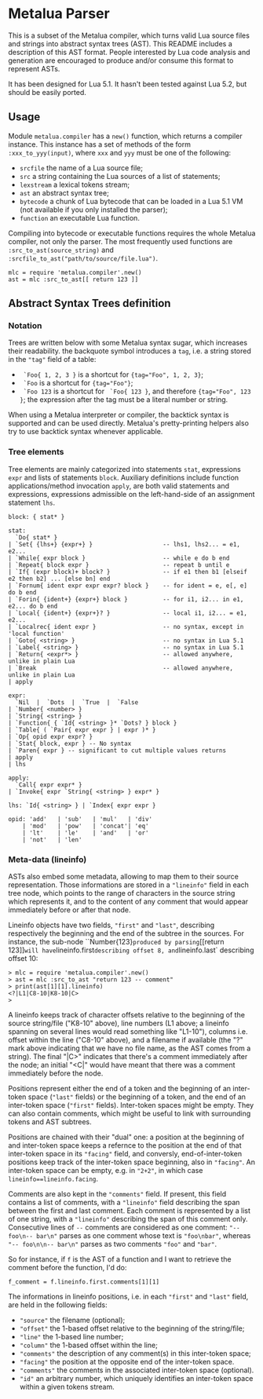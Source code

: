 Metalua Parser
==============

This is a subset of the Metalua compiler, which turns valid Lua
source files and strings into abstract syntax trees (AST). This README
includes a description of this AST format. People interested by Lua
code analysis and generation are encouraged to produce and/or consume
this format to represent ASTs.

It has been designed for Lua 5.1. It hasn't been tested against
Lua 5.2, but should be easily ported.

## Usage

Module `metalua.compiler` has a `new()` function, which returns a
compiler instance. This instance has a set of methods of the form
`:xxx_to_yyy(input)`, where `xxx` and `yyy` must be one of the
following:

* `srcfile` the name of a Lua source file;
* `src` a string containing the Lua sources of a list of statements;
* `lexstream` a lexical tokens stream;
* `ast` an abstract syntax tree;
* `bytecode` a chunk of Lua bytecode that can be loaded in a Lua 5.1
  VM (not available if you only installed the parser);
* `function` an executable Lua function.

Compiling into bytecode or executable functions requires the whole
Metalua compiler, not only the parser. The most frequently used
functions are `:src_to_ast(source_string)` and
`:srcfile_to_ast("path/to/source/file.lua")`.

    mlc = require 'metalua.compiler'.new()
    ast = mlc :src_to_ast[[ return 123 ]]

## Abstract Syntax Trees definition

### Notation

Trees are written below with some Metalua syntax sugar, which
increases their readability. the backquote symbol introduces a `tag`,
i.e. a string stored in the `"tag"` field of a table:

* `` `Foo{ 1, 2, 3 }`` is a shortcut for `{tag="Foo", 1, 2, 3}`;
* `` `Foo`` is a shortcut for `{tag="Foo"}`;
* `` `Foo 123`` is a shortcut for `` `Foo{ 123 }``, and therefore `{tag="Foo", 123 }`;
  the expression after the tag must be a literal number or string.

When using a Metalua interpreter or compiler, the backtick syntax is
supported and can be used directly. Metalua's pretty-printing helpers
also try to use backtick syntax whenever applicable.

### Tree elements

Tree elements are mainly categorized into statements `stat`,
expressions `expr` and lists of statements `block`. Auxiliary
definitions include function applications/method invocation `apply`,
are both valid statements and expressions, expressions admissible on
the left-hand-side of an assignment statement `lhs`.

    block: { stat* }

    stat:
      `Do{ stat* }
    | `Set{ {lhs+} {expr+} }                    -- lhs1, lhs2... = e1, e2...
    | `While{ expr block }                      -- while e do b end
    | `Repeat{ block expr }                     -- repeat b until e
    | `If{ (expr block)+ block? }               -- if e1 then b1 [elseif e2 then b2] ... [else bn] end
    | `Fornum{ ident expr expr expr? block }    -- for ident = e, e[, e] do b end
    | `Forin{ {ident+} {expr+} block }          -- for i1, i2... in e1, e2... do b end
    | `Local{ {ident+} {expr+}? }               -- local i1, i2... = e1, e2...
    | `Localrec{ ident expr }                   -- no syntax, except in 'local function'
    | `Goto{ <string> }                         -- no syntax in Lua 5.1
    | `Label{ <string> }                        -- no syntax in Lua 5.1
    | `Return{ <expr*> }                        -- allowed anywhere, unlike in plain Lua
    | `Break                                    -- allowed anywhere, unlike in plain Lua
    | apply

    expr:
      `Nil  |  `Dots  |  `True  |  `False
    | `Number{ <number> }
    | `String{ <string> }
    | `Function{ { `Id{ <string> }* `Dots? } block }
    | `Table{ ( `Pair{ expr expr } | expr )* }
    | `Op{ opid expr expr? }
    | `Stat{ block, expr } -- No syntax
    | `Paren{ expr } -- significant to cut multiple values returns
    | apply
    | lhs

    apply:
      `Call{ expr expr* }
    | `Invoke{ expr `String{ <string> } expr* }

    lhs: `Id{ <string> } | `Index{ expr expr }

    opid: 'add'   | 'sub'   | 'mul'   | 'div'
        | 'mod'   | 'pow'   | 'concat'| 'eq'
        | 'lt'    | 'le'    | 'and'   | 'or'
        | 'not'   | 'len'

### Meta-data (lineinfo)


ASTs also embed some metadata, allowing to map them to their source
representation. Those informations are stored in a `"lineinfo"` field
in each tree node, which points to the range of characters in the
source string which represents it, and to the content of any comment
that would appear immediately before or after that node.

Lineinfo objects have two fields, `"first"` and `"last"`, describing
respectively the beginning and the end of the subtree in the
sources. For instance, the sub-node ``Number{123}` produced by parsing
`[[return 123]]` will have `lineinfo.first` describing offset 8, and
`lineinfo.last` describing offset 10:


    > mlc = require 'metalua.compiler'.new()
    > ast = mlc :src_to_ast "return 123 -- comment"
    > print(ast[1][1].lineinfo)
    <?|L1|C8-10|K8-10|C>
    >

A lineinfo keeps track of character offsets relative to the beginning
of the source string/file ("K8-10" above), line numbers (L1 above; a
lineinfo spanning on several lines would read something like "L1-10"),
columns i.e. offset within the line ("C8-10" above), and a filename if
available (the "?" mark above indicating that we have no file name, as
the AST comes from a string). The final "|C>" indicates that there's a
comment immediately after the node; an initial "<C|" would have meant
that there was a comment immediately before the node.

Positions represent either the end of a token and the beginning of an
inter-token space (`"last"` fields) or the beginning of a token, and
the end of an inter-token space (`"first"` fields). Inter-token spaces
might be empty. They can also contain comments, which might be useful
to link with surrounding tokens and AST subtrees.

Positions are chained with their "dual" one: a position at the
beginning of and inter-token space keeps a refernce to the position at
the end of that inter-token space in its `"facing"` field, and
conversly, end-of-inter-token positions keep track of the inter-token
space beginning, also in `"facing"`. An inter-token space can be
empty, e.g. in `"2+2"`, in which case `lineinfo==lineinfo.facing`.

Comments are also kept in the `"comments"` field. If present, this
field contains a list of comments, with a `"lineinfo"` field
describing the span between the first and last comment. Each comment
is represented by a list of one string, with a `"lineinfo"` describing
the span of this comment only. Consecutive lines of `--` comments are
considered as one comment: `"-- foo\n-- bar\n"` parses as one comment
whose text is `"foo\nbar"`, whereas `"-- foo\n\n-- bar\n"` parses as
two comments `"foo"` and `"bar"`.

So for instance, if `f` is the AST of a function and I want to
retrieve the comment before the function, I'd do:

    f_comment = f.lineinfo.first.comments[1][1]

The informations in lineinfo positions, i.e. in each `"first"` and
`"last"` field, are held in the following fields:

* `"source"` the filename (optional);
* `"offset"` the 1-based offset relative to the beginning of the string/file;
* `"line"` the 1-based line number;
* `"column"` the 1-based offset within the line;
* `"comments"` the description of any comment(s) in this inter-token space;
* `"facing"` the position at the opposite end of the inter-token space.
* `"comments"` the comments in the associated inter-token space (optional).
* `"id"` an arbitrary number, which uniquely identifies an inter-token
  space within a given tokens stream.

